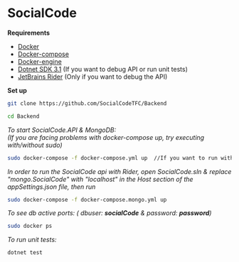 # SocialCode

**Requirements**  

* [Docker](https://docs.docker.com/get-docker/)
* [Docker-compose](https://docs.docker.com/compose/install/)
* [Docker-engine](https://docs.docker.com/engine/install/)
* [Dotnet SDK 3.1](https://dotnet.microsoft.com/download)  (If you want to debug API or run unit tests)
* [JetBrains Rider](https://www.jetbrains.com/rider/download/) (Only if you want to debug the API)

**Set up**  
```bash
git clone https://github.com/SocialCodeTFC/Backend
````

```bash
cd Backend
````
_To start SocialCode.API & MongoDB:_  
_(If you are facing problems with docker-compose up, try executing with/without sudo)_

```bash
sudo docker-compose -f docker-compose.yml up  //If you want to run with any local change in the project, run with --build --remove-orphans 
````

_In order to run the SocialCode api with Rider, open SocialCode.sln & replace "mongo.SocialCode" with "localhost" in the Host section of the appSettings.json file, then run_

```bash
sudo docker-compose -f docker-compose.mongo.yml up 
````  

_To see db active ports: ( dbuser: **socialCode** & password: **password**)_

```bash
sudo docker ps 
````  
_To run unit tests:_

```bashd
dotnet test
````  